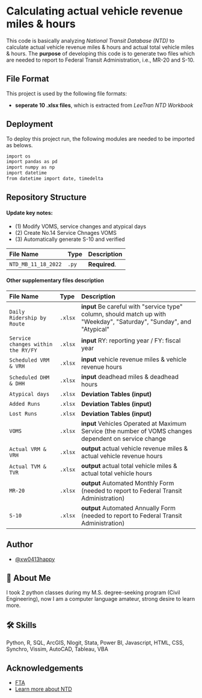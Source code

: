 
# Calculating actual vehicle revenue miles & hours

This code is basically analyzing *National Transit Database (NTD)* to calculate actual vehicle revenue miles & hours and actual total vehicle miles & hours. 
The **purpose** of developing this code is to generate two files which are needed to report to Federal Transit Administration, i.e., MR-20 and S-10.



## File Format

This project is used by the following file formats:

- **seperate 10 .xlsx files**, which is extracted from *LeeTran NTD Workbook*


## Deployment

To deploy this project run, the following modules are needed to be imported as belows.

```bash
import os
import pandas as pd
import numpy as np
import datetime
from datetime import date, timedelta
```



## Repository Structure

#### Update key notes:


- (1) Modify VOMS, service changes and atypical days
- (2) Create No.14 Service Chnages VOMS
- (3) Automatically generate S-10 and verified


| File Name | Type     | Description                |
| :-------- | :------- | :------------------------- |
| `NTD_MB_11_18_2022` | `.py` | **Required**.  |

#### Other supplementary files description


| File Name | Type     | Description                       |
| :-------- | :------- | :-------------------------------- |
| `Daily Ridership by Route` | `.xlsx` | **input** Be careful with "service type" column, should match up with "Weekday", "Saturday", "Sunday", and "Atypical" |
| `Service changes within the RY/FY` | `.xlsx` | **input** RY: reporting year / FY: fiscal year|
| `Scheduled VRM & VRH`      | `.xlsx` | **input**  vehicle revenue miles & vehicle revenue hours|
| `Scheduled DHM & DHH`      | `.xlsx` | **input**  deadhead miles & deadhead hours|
| `Atypical days`      | `.xlsx` | **Deviation Tables (input)** |
| `Added Runs`      | `.xlsx` | **Deviation Tables (input)** |
| `Lost Runs`      | `.xlsx` | **Deviation Tables (input)** |
| `VOMS`      | `.xlsx` | **input** Vehicles Operated at Maximum Service (the number of VOMS changes dependent on service change|
| `Actual VRM & VRH`      | `.xlsx` | **output** actual vehicle revenue miles & actual vehicle revenue hours|
| `Actual TVM & TVR`      | `.xlsx` | **output** actual total vehicle miles & actual total vehicle hours|
| `MR-20`      | `.xlsx` | **output** Automated Monthly Form (needed to report to Federal Transit Administration)|
| `S-10`      | `.xlsx` | **output** Automated Annually Form (needed to report to Federal Transit Administration)|



## Author

- [@xw0413happy](https://github.com/xw0413happy)


## 🚀 About Me
I took 2 python classes during my M.S. degree-seeking program (Civil Engineering), now I am a computer language amateur, strong desire to learn more.


## 🛠 Skills
Python, R, SQL, ArcGIS, Nlogit, Stata, Power BI, Javascript, HTML, CSS, Synchro, Vissim, AutoCAD, Tableau, VBA


## Acknowledgements

 - [FTA](https://www.transit.dot.gov/)
 - [Learn more about NTD](https://www.transit.dot.gov/ntd)

